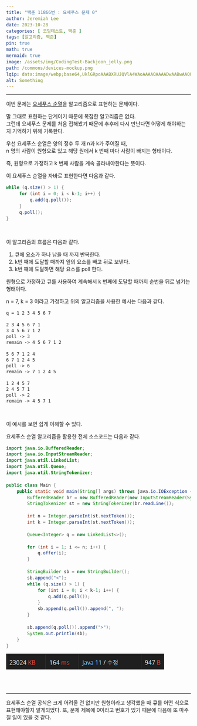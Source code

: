 ```yaml
---
title: "백준 11866번 : 요세푸스 문제 0"
author: Jeremiah Lee
date: 2023-10-28
categories: [ 코딩테스트, 백준 ]
tags: [알고리즘, 백준]
pin: true
math: true
mermaid: true
image: /assets/img/CodingTest-Backjoon_jelly.png
path: /commons/devices-mockup.png
lqip: data:image/webp;base64,UklGRpoAAABXRUJQVlA4WAoAAAAQAAAADwAABwAAQUxQSDIAAAARL0AmbZurmr57yyIiqE8oiG0bejIYEQTgqiDA9vqnsUSI6H+oAERp2HZ65qP/VIAWAFZQOCBCAAAA8AEAnQEqEAAIAAVAfCWkAALp8sF8rgRgAP7o9FDvMCkMde9PK7euH5M1m6VWoDXf2FkP3BqV0ZYbO6NA/VFIAAAA
alt: Something
---
```

***

이번 문제는 [요세푸스 순열](https://ko.wikipedia.org/wiki/%EC%9A%94%EC%84%B8%ED%91%B8%EC%8A%A4_%EB%AC%B8%EC%A0%9C)을 알고리즘으로 표현하는 문제이다.

말 그대로 표현하는 단계이기 때문에 복잡한 알고리즘은 없다.   
그런데 요세푸스 문제를 처음 접해봤기 때문에 추후에 다시 만난다면 어떻게 해야하는 지 기억하기 위해 기록한다.

우선 요세푸스 순열은 양의 정수 두 개 n과 k가 주어질 때,   
n 명의 사람이 원형으로 있고 해당 원에서 k 번째 마다 사람이 빠지는 형태이다.

즉, 원형으로 가정하고 k 번째 사람을 계속 골라내야한다는 뜻이다.

이 요세푸스 순열을 자바로 표현한다면 다음과 같다.
```java
while (q.size() > 1) {
     for (int i = 0; i < k-1; i++) {
         q.add(q.poll());
     }
     q.poll();
}
```
<br>

이 알고리즘의 흐름은 다음과 같다.
1. 큐에 요소가 하나 남을 때 까지 반복한다.
2. k번 째에 도달할 때까지 앞의 요소를 빼고 뒤로 보낸다.
3. k번 째에 도달하면 해당 요소를 poll 한다.

원형으로 가정하고 큐를 사용하여 계속해서 k 번째에 도달할 때까지 순번을 뒤로 넘기는 형태이다.

n = 7, k = 3 이라고 가정하고 위의 알고리즘을 사용한 예시는 다음과 같다.
```
q = 1 2 3 4 5 6 7

2 3 4 5 6 7 1
3 4 5 6 7 1 2
poll -> 3
remain -> 4 5 6 7 1 2

5 6 7 1 2 4
6 7 1 2 4 5
poll -> 6
remain -> 7 1 2 4 5

1 2 4 5 7
2 4 5 7 1
poll -> 2
remain -> 4 5 7 1
```
<br>

이 예시를 보면 쉽게 이해할 수 있다.

요세푸스 순열 알고리즘을 활용한 전체 소스코드는 다음과 같다.
```java
import java.io.BufferedReader;
import java.io.InputStreamReader;
import java.util.LinkedList;
import java.util.Queue;
import java.util.StringTokenizer;

public class Main {
    public static void main(String[] args) throws java.io.IOException {
        BufferedReader br = new BufferedReader(new InputStreamReader(System.in));
        StringTokenizer st = new StringTokenizer(br.readLine());

        int n = Integer.parseInt(st.nextToken());
        int k = Integer.parseInt(st.nextToken());

        Queue<Integer> q = new LinkedList<>();

        for (int i = 1; i <= n; i++) {
            q.offer(i);
        }

        StringBuilder sb = new StringBuilder();
        sb.append("<");
        while (q.size() > 1) {
            for (int i = 0; i < k-1; i++) {
                q.add(q.poll());
            }
            sb.append(q.poll()).append(", ");
        }

        sb.append(q.poll()).append(">");
        System.out.println(sb);
    }
}
```
![](/assets/img/CT_BJ_LOG/BJ_11866.png)

<br>
<br>

***

요세푸스 순열 공식은 크게 어려울 건 없지만
원형이라고 생각했을 때 큐를 어떤 식으로 표현해야할지 알게되었다.
또, 문제 제목에 0이라고 번호가 있기 때문에 다음에 또 마주칠 일이 있을 것 같다.
